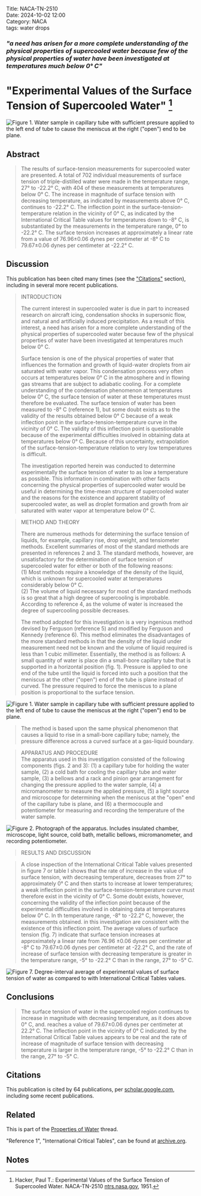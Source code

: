 Title: NACA-TN-2510   
Date: 2024-10-02 12:00  
Category: NACA  
tags: water drops  

### _"a need has arisen for a more complete understanding of the physical properties of supercooled water because few of the physical properties of water have been investigated at temperatures much below 0° C"_  

# "Experimental Values of the Surface Tension of Supercooled Water" [^1]    

![Figure 1. Water sample in capillary tube with sufficient pressure applied to the left end of tube to cause the meniscus at the right ("open") end to be plane.](/images%2FNACA-TN-2510%2FFigure%201.png)  

## Abstract  

>The results of surface-tension measurements for supercooled water
are presented. A total of 702 individual measurements of surface tension 
of triple-distilled water were made in the temperature range, 27°
to -22.2° C, with 404 of these measurements at temperatures below 0° C.
The increase in magnitude of surface tension with decreasing temperature, 
as indicated by measurements above 0° C, continues to
-22.2° C. The inflection point in the surface-tension-temperature relation 
in the vicinity of 0° C, as indicated by the International
Critical Table values for temperatures down to -8° C, is substantiated
by the measurements in the temperature range, 0° to -22.2° C. The surface 
tension increases at approximately a linear rate from a value of
76.96±0.06 dynes per centimeter at -8° C to 79.67±0.06 dynes per
centimeter at -22.2° C.

## Discussion  

This publication has been cited many times (see the ["Citations"](#citations) section), 
including in several more recent publications.  

>INTRODUCTION  
> 
>The current interest in supercooled water is due in part to
increased research on aircraft icing, condensation shocks in supersonic 
flow, and natural and artificially induced precipitation. As
a result of this interest, a need has arisen for a more complete
understanding of the physical properties of supercooled water because
few of the physical properties of water have been investigated at temperatures 
much below 0° C.  
> 
>Surface tension is one of the physical properties of water that
influences the formation and growth of liquid-water droplets from air
saturated with water vapor. This condensation process very often
occurs at temperatures below 0° C in the atmosphere and in flowing gas
streams that are subject to adiabatic cooling. For a complete understanding 
of the condensation phenomenon at temperatures below 0° C,
the surface tension of water at these temperatures must therefore be
evaluated. The surface tension of water has been measured to -8° C
(reference 1), but some doubt exists as to the validity of the results
obtained below 0° C because of a weak inflection point in the surface-tension-temperature 
curve in the vicinity of 0° C. The validity of
this inflection point is questionable because of the experimental
difficulties involved in obtaining data at temperatures below 0° C.
Because of this uncertainty, extrapolation of the surface-tension-temperature 
relation to very low temperatures is difficult.  
> 
>The investigation reported herein was conducted to determine
experimentally the surface tension of water to as low a temperature as
possible. This information in combination with other facts concerning
the physical properties of supercooled water would be useful in determining 
the time-mean structure of supercooled water and the reasons
for the existence and apparent stability of supercooled water, as well
as droplet formation and growth from air saturated with water vapor at
temperature below 0° C.

> METHOD AND THEORY  
> 
> There are numerous methods for determining the surface tension of
liquids, for example, capillary rise, drop weight, and tensiometer
methods. Excellent summaries of most of the standard methods are presented 
in references 2 and 3. The standard methods, however, are
unsatisfactory for the determination of surface tension of supercooled
water for either or both of the following reasons:  
(1) Most methods require a knowledge of the density of the liquid,
which is unknown for supercooled water at temperatures considerably below 0° C.  
(2) The volume of liquid necessary for most of the standard methods
is so great that a high degree of supercooling is improbable.  
According to reference 4, as the volume of water is increased
the degree of supercooling possible decreases.  
> 
>The method adopted for this investigation is a very ingenious
method devised by Ferguson (reference 5) and modified by Ferguson and
Kennedy (reference 6). This method eliminates the disadvantages of the
more standard methods in that the density of the liquid under measurement 
need not be known and the volume of liquid required is less than
1 cubic millimeter. Essentially, the method is as follows: A small
quantity of water is place din a small-bore capillary tube that is
supported in a horizontal position (fig. 1). Pressure is applied to
one end of the tube until the liquid is forced into such a position
that the meniscus at the other ("open") end of the tube is plane instead
of curved. The pressure required to force the meniscus to a plane position 
is proportional to the surface tension.

![Figure 1. Water sample in capillary tube with sufficient pressure applied to the left end of tube to cause the meniscus at the right ("open") end to be plane.](/images%2FNACA-TN-2510%2FFigure%201.png)  

>The method is based upon the same physical phenomenon that causes
a liquid to rise in a small-bore capillary tube; namely, the pressure
difference across a curved surface at a gas-liquid boundary.

>APPARATUS AND PROCEDURE  
The apparatus used in this investigation consisted of the following
components (figs. 2 and 3): (1) a capillary tube for holding the water
sample, (2) a cold bath for cooling the capillary tube and water
sample, (3) a bellows and a rack and pinion gear arrangement for
changing the pressure applied to the water sample, (4) a micromanometer
to measure the applied pressure, (5) a light source and microscope
for determining when the meniscus at the "open" end of the capillary
tube is plane, and (6) a thermocouple and potentiometer for measuring
and recording the temperature of the water sample.

![Figure 2. Photograph of the apparatus. 
Includes insulated chamber, microscope, light source, cold bath, metallic bellows, micromanometer, and recording potentiometer.](/images%2FNACA-TN-2510%2FFigure%202.png)   

>RESULTS AND DISCUSSION  

>A close inspection of the International Critical Table values presented 
in figure 7 or table I shows that the rate of increase in the
value of surface tension, with decreasing temperature, decreases from
27° to approximately 0° C and then starts to increase at lower temperatures; 
a weak inflection point in the surface-tension-temperature
curve must therefore exist in the vicinity of 0° C. Some doubt exists,
however, concerning the validity of the inflection point because of the
experimental difficulties involved in obtaining data at temperatures
below 0° C. In th temperature range, -8° to -22.2° C, however, the
measurements obtained. in this investigation are consistent with the
existence of this inflection point. The average values of surface
tension (fig. 7) indicate that surface tension increases at approximately
a linear rate from 76.96 ±0.06 dynes per centimeter at -8° C to
79.67±0.06 dynes per centimeter at -22.2° C, and the rate of increase of
surface tension with decreasing temperature is greater in the temperature
range, -5° to -22.2° C than in the range, 27° to -5° C.

![Figure 7. Degree-interval average of experimental values of surface tension of water as compared to with International Critical Tables values.](/images%2FNACA-TN-2510%2FFigure%207.png)  

## Conclusions  

>The surface tension of water in the supercooled region continues to
increase in magnitude with decreasing temperature, as it does above
0° C, and. reaches a value of 79.67±0.06 dynes per centimeter at 22.2° C.
The inflection point in the vicinity of 0° C indicated. by the International 
Critical Table values appears to be real and the rate of increase
of magnitude of surface tension with decreasing temperature is larger in
the temperature range, -5° to -22.2° C than in the range, 27° to -5° C.

<a name="citations"></a>
## Citations 

This publication is cited by 64 publications, per [scholar.google.com](https://scholar.google.com/scholar?hl=en&as_sdt=0%2C48&q=Experimental+Values+of+the+Surface+Tension+of+Supercooled+Water&btnG=), 
including some recent publications.  

## Related  

This is part of the [Properties of Water]({filename}Properties%20of%20water.md) thread.

"Reference 1", "International Critical Tables", can be found at [archive.org](https://archive.org/details/int-cr-tab-v-3).  

## Notes  

[^1]: Hacker, Paul T.: Experimental Values of the Surface Tension of Supercooled Water. NACA-TN-2510 [ntrs.nasa.gov](https://ntrs.nasa.gov/citations/19810068863), 1951.  
